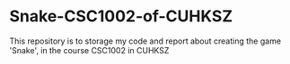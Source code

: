 # Snake-CSC1002-of-CUHKSZ
This repository is to storage my code and report about creating the game 'Snake', in the course CSC1002 in CUHKSZ
